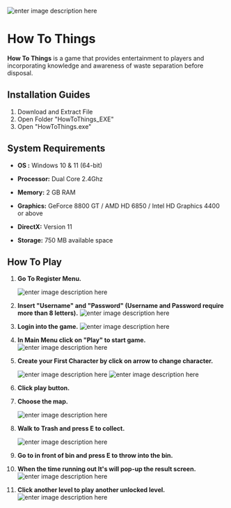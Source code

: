 ![enter image description here](https://media.discordapp.net/attachments/1185153754274734100/1185154784735531038/Untitled-1_copy.png?ex=658e9467&is=657c1f67&hm=2737120ec0202a57bda45e65c7c80d9586fbc21a3c088e0a9b4c201e5799a1fc&=&format=webp&quality=lossless&width=2566&height=1284)
# How To Things

**How To Things**  is a game that provides entertainment to players and incorporating knowledge and awareness of waste separation before disposal.


## Installation Guides

1.  Download and Extract File
2.  Open Folder "HowToThings_EXE"
3.  Open "HowToThings.exe"

## System Requirements

-   **OS :**  Windows 10 & 11 (64-bit)  
    
-   **Processor:**  Dual Core 2.4Ghz  
    
-   **Memory:**  2 GB RAM  
    
-   **Graphics:**  GeForce 8800 GT / AMD HD 6850 / Intel HD Graphics 4400 or above  
    
-   **DirectX:**  Version 11  
    
-   **Storage:**  750 MB available space

## How To Play

1.  **Go To Register Menu.**

	![enter image description here](https://media.discordapp.net/attachments/1185153754274734100/1185160050755518535/Screenshot_2023-12-15_165235.png?ex=658e994f&is=657c244f&hm=6fec9a1e43dbe2ed85a321e1d78730010851ae0a2722193d77df01a912776d0f&=&format=webp&quality=lossless&width=2470&height=1392)

2.  **Insert "Username" and "Password" (Username and Password require more than 8 letters).**
![enter image description here](https://media.discordapp.net/attachments/1185153754274734100/1185160051577585714/Screenshot_2023-12-15_165328.png?ex=658e994f&is=657c244f&hm=a093effc76cc6d7218b87b71a6d592a696a2c0554bac9cd9db634d1ac7280d5f&=&format=webp&quality=lossless&width=2490&height=1390)

3.  **Login into the game.**
![enter image description here]([https://media.discordapp.net/attachments/1185153754274734100/1185160050755518535/Screenshot_2023-12-15_165235.png?ex=658e994f&is=657c244f&hm=6fec9a1e43dbe2ed85a321e1d78730010851ae0a2722193d77df01a912776d0f&=&format=webp&quality=lossless&width=2470&height=1392](https://media.discordapp.net/attachments/1185153754274734100/1185160052206743612/Screenshot_2023-12-15_165349.png?ex=658e994f&is=657c244f&hm=c9dc55f7c15d73e745b80df86b3e8d2f6f29eacf4411aac98b192d1adb7a5c6c&=&format=webp&quality=lossless&width=2480&height=1392))

4.  **In Main Menu click on "Play" to start game.**
![enter image description here](https://media.discordapp.net/attachments/1185153754274734100/1185160050755518535/Screenshot_2023-12-15_165235.png?ex=658e994f&is=657c244f&hm=6fec9a1e43dbe2ed85a321e1d78730010851ae0a2722193d77df01a912776d0f&=&format=webp&quality=lossless&width=2470&height=1392)

5.  **Create your First Character by click on arrow to change character.**

	![enter image description here](https://media.discordapp.net/attachments/1185153754274734100/1185160052844281907/Screenshot_2023-12-15_165437.png?ex=658e994f&is=657c244f&hm=85380b59cdb77bbb1091a1a53ee2444ccb30e625ee59a3dd164f7c1bdc1be205&=&format=webp&quality=lossless&width=2484&height=1392)
	![enter image description here](https://media.discordapp.net/attachments/1185153754274734100/1185160053204975656/Screenshot_2023-12-15_165504.png?ex=658e994f&is=657c244f&hm=85486de15cd5a5f2579a820d606ef9d62a82088b941eefa214e099852387aba9&=&format=webp&quality=lossless&width=2478&height=1392)
6.  **Click play button.**
7.  **Choose the map.**

	![enter image description here](https://media.discordapp.net/attachments/1185153754274734100/1185160053536342037/Screenshot_2023-12-15_165519.png?ex=658e994f&is=657c244f&hm=b03b37d1ad94c463ed88624bc675efd96a0d34ae0b08388aeb32e0ef43090643&=&format=webp&quality=lossless&width=2478&height=1392)
8.  **Walk to Trash and press E to collect.**

	![enter image description here](https://media.discordapp.net/attachments/1185153754274734100/1185160054085779526/Screenshot_2023-12-15_165558.png?ex=658e9950&is=657c2450&hm=6649b1f2f6ad300ef0336303a0af26c31e499a763cc6f41d3fcd7f0549a24bb0&=&format=webp&quality=lossless&width=2484&height=1392)
9.  **Go to in front of bin and press E to throw into the bin.**
10.  **When the time running out It's will pop-up the result screen.**
![enter image description here](https://media.discordapp.net/attachments/1185153754274734100/1185160054639439943/Screenshot_2023-12-15_165728.png?ex=658e9950&is=657c2450&hm=62372e4f394be1d410d8c9800ea92b288a858b388b0644174e7b2503429177d4&=&format=webp&quality=lossless&width=2480&height=1392)
11.  **Click another level to play another unlocked level.**
![enter image description here](https://media.discordapp.net/attachments/1185153754274734100/1185160055113400350/Screenshot_2023-12-15_165741.png?ex=658e9950&is=657c2450&hm=1366e719d5497ee4f209c439297b802527c462650e2fbc8c94721a4b1da246ab&=&format=webp&quality=lossless&width=2480&height=1392)


